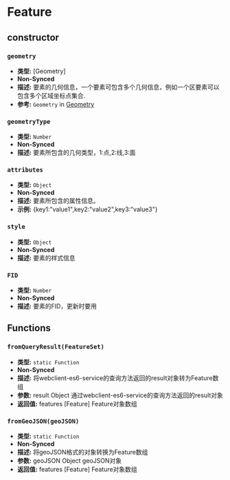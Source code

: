 # Feature

## constructor

### `geometry`

- **类型:** [Geometry]
- **Non-Synced**
- **描述:** 要素的几何信息，一个要素可包含多个几何信息，例如一个区要素可以包含多个区域坐标点集合.
- **参考:** `Geometry` in [Geometry](/zh/api/Util/geomtry/Geometry.md)

### `geometryType`

- **类型:** `Number`
- **Non-Synced**
- **描述:** 要素所包含的几何类型，1:点,2:线,3:面

### `attributes`

- **类型:** `Object`
- **Non-Synced**
- **描述:** 要素所包含的属性信息。
- **示例:** {key1:"value1",key2:"value2",key3:"value3"}

### `style`

- **类型:** `Object`
- **Non-Synced**
- **描述:** 要素的样式信息

### `FID`

- **类型:** `Number`
- **Non-Synced**
- **描述:** 要素的FID，更新时要用

## Functions

### `fromQueryResult(FeatureSet)`
- **类型:** `static Function`
- **Non-Synced**
- **描述:** 将webclient-es6-service的查询方法返回的result对象转为Feature数组
- **参数:** result Object 通过webclient-es6-service的查询方法返回的result对象 
- **返回值:** features [Feature] Feature对象数组 

### `fromGeoJSON(geoJSON)`
- **类型:** `static Function`
- **Non-Synced**
- **描述:** 将geoJSON格式的对象转换为Feature数组
- **参数:** geoJSON Object geoJSON对象
- **返回值:** features [Feature] Feature对象数组 